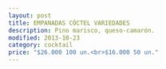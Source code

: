 ```yaml
---
layout: post
title: EMPANADAS CÓCTEL VARIEDADES
description: Pino marisco, queso-camarón.
modified: 2013-10-23
category: cocktail
price: "$26.000 100 un.<br>$16.000 50 un."
---
```


